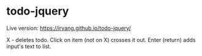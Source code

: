 # todo-jquery
 
Live version: https://irvang.github.io/todo-jquery/

X - deletes todo.
Click on item (not on X) crosses it out.
Enter (return) adds input's text to list.